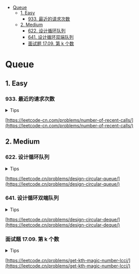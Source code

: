 <!-- TOC -->

* [Queue](#queue)
    * [1. Easy](#1-easy)
        * [933. 最近的请求次数](#933-)
    * [2. Medium](#2-medium)
        * [622. 设计循环队列](#622-)
        * [641. 设计循环双端队列](#641-)
        * [面试题 17.09. 第 k 个数](#-1709--k-)

<!-- TOC -->

# Queue

## 1. Easy

### 933. 最近的请求次数

<details>
<summary>Tips</summary>

1. t是递增的
2. 所以用队列维护一个在[t-3000,t]范围的滑动窗口即可

</details>

[https://leetcode-cn.com/problems/number-of-recent-calls/](https://leetcode-cn.com/problems/number-of-recent-calls/)

## 2. Medium

### 622. 设计循环队列

<details>
<summary>Tips</summary>

1. 用一个数组存储数据
2. 记录一个头index,一个尾index
3. 取值时记得求模

</details>

[https://leetcode.cn/problems/design-circular-queue/](https://leetcode.cn/problems/design-circular-queue/)

### 641. 设计循环双端队列

<details>
<summary>Tips</summary>

1. 有几个坑
2. head和tail定义为可以取到
3. head相当于是add为--,delete为++,初始化为0
4. tail相当于是add为++,delete为--,初始化为-1,当tail为-1并且取tail时要用head和size计算出tail
5. 所有操作要对maxSize求模

</details>

[https://leetcode.cn/problems/design-circular-deque/](https://leetcode.cn/problems/design-circular-deque/)

### 面试题 17.09. 第 k 个数

<details>
<summary>Tips</summary>

1. 优先级队列,每次选最小的进行乘3,5,7
2. 注意要用`long`

</details>

[https://leetcode.cn/problems/get-kth-magic-number-lcci/](https://leetcode.cn/problems/get-kth-magic-number-lcci/)